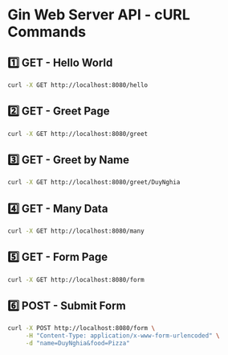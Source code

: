 # Gin Web Server API - cURL Commands

## 1️⃣ GET - Hello World

```sh
curl -X GET http://localhost:8080/hello
```

## 2️⃣ GET - Greet Page

```sh
curl -X GET http://localhost:8080/greet
```

## 3️⃣ GET - Greet by Name

```sh
curl -X GET http://localhost:8080/greet/DuyNghia
```

## 4️⃣ GET - Many Data

```sh
curl -X GET http://localhost:8080/many
```

## 5️⃣ GET - Form Page

```sh
curl -X GET http://localhost:8080/form
```

## 6️⃣ POST - Submit Form

```sh
curl -X POST http://localhost:8080/form \
     -H "Content-Type: application/x-www-form-urlencoded" \
     -d "name=DuyNghia&food=Pizza"
```
